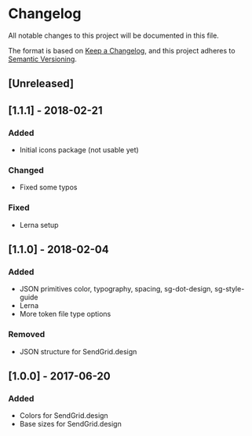 # Changelog
All notable changes to this project will be documented in this file.

The format is based on [Keep a Changelog](https://keepachangelog.com/en/1.0.0/),
and this project adheres to [Semantic Versioning](https://semver.org/spec/v2.0.0.html).

## [Unreleased]

## [1.1.1] - 2018-02-21
### Added
- Initial icons package (not usable yet)

### Changed
- Fixed some typos

### Fixed
- Lerna setup

## [1.1.0] - 2018-02-04
### Added
- JSON primitives color, typography, spacing, sg-dot-design, sg-style-guide
- Lerna
- More token file type options

### Removed
- JSON structure for SendGrid.design

## [1.0.0] - 2017-06-20
### Added
- Colors for SendGrid.design
- Base sizes for SendGrid.design
